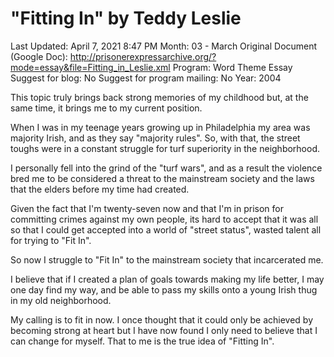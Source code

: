 # "Fitting In" by Teddy Leslie

Last Updated: April 7, 2021 8:47 PM
Month: 03 - March
Original Document (Google Doc): http://prisonerexpressarchive.org/?mode=essay&file=Fitting_in_Leslie.xml
Program: Word Theme Essay
Suggest for blog: No
Suggest for program mailing: No
Year: 2004

This topic truly brings back strong memories of my childhood but, at the same time, it brings me to my current position.

When I was in my teenage years growing up in Philadelphia my area was majority Irish, and as they say "majority rules". So, with that, the street toughs were in a constant struggle for turf superiority in the neighborhood.

I personally fell into the grind of the "turf wars", and as a result the violence bred me to be considered a threat to the mainstream society and the laws that the elders before my time had created.

Given the fact that I'm twenty-seven now and that I'm in prison for committing crimes against my own people, its hard to accept that it was all so that I could get accepted into a world of "street status", wasted talent all for trying to "Fit In".

So now I struggle to "Fit In" to the mainstream society that incarcerated me.

I believe that if I created a plan of goals towards making my life better, I may one day find my way, and be able to pass my skills onto a young Irish thug in my old neighborhood.

My calling is to fit in now. I once thought that it could only be achieved by becoming strong at heart but I have now found I only need to believe that I can change for myself. That to me is the true idea of "Fitting In".